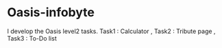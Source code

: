 # Oasis-infobyte
I develop the Oasis level2 tasks. Task1 : Calculator , Task2 : Tribute page , Task3 : To-Do list
